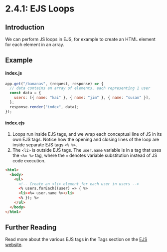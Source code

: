 # 2.4.1: EJS Loops

## Introduction

We can perform JS loops in EJS, for example to create an HTML element for each element in an array.

## Example

#### index.js

```javascript
app.get("/bananas", (request, response) => {
  // data contains an array of elements, each representing 1 user
  const data = {
    users: [{ name: "kai" }, { name: "jim" }, { name: "susan" }],
  };
  response.render("index", data);
});
```

#### index.ejs

1. Loops run inside EJS tags, and we wrap each conceptual line of JS in its own EJS tags. Notice how the opening and closing lines of the loop are inside separate EJS tags `<% %>`.
2. The `<li>` is outside EJS tags. The `user.name` variable is in a tag that uses the `<%= %>` tag, where the `=` denotes variable substitution instead of JS code execution.

```html
<html>
  <body>
    <ul>
      <!-- Create an <li> element for each user in users -->
      <% users.forEach((user) => { %>
      <li><%= user.name %></li>
      <% }); %>
    </ul>
  </body>
</html>
```

## Further Reading

Read more about the various EJS tags in the Tags section on the [EJS website](https://ejs.co/).
